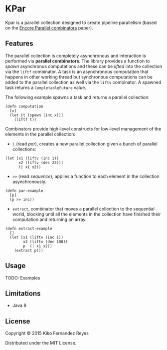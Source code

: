 # KPar

Kpar is a parallel collection designed to create pipeline parallelism
(based on the [Encore Parallel combinators](http://link.springer.com/chapter/10.1007%2F978-3-319-18941-3_1)
paper).
 
## Features

The parallel collection is completely asynchronous and interaction is performed
via **parallel combinators**. The library provides a function to *spawn*
asynchronus computations and these can be *lifted* into the collection via
the `liftf` combinator. A task is an asynchronous computation that happens
in other working thread but synchronous computations can be added to the
parallel collection as well via the `liftv` combinator. A spawned task
returns a `CompletableFuture` value.

The following example spawns a task and returns a parallel collection:

```
(defn computation
  [x]
  (let [t (spawn (inc x))]
    (liftf t))
```

Combinators provide high-level constructs for low-level management of the
elements in the parallel collection:

- `|` (read *par*), creates a new parallel collection given a bunch
of parallel collections:

```
(let [x1 (liftv (inc 1))
      x2 (liftv (dec 23))]
      (| x1 x2))
```

- `>>` (read *sequence*), applies a function to each element in the
collection asynchronously.

```
(defn par-example
  [p]
  (p >> inc))
```

- `extract`, combinator that moves a parallel collection to the
sequential world, blocking until all the elements in the collection
have finished their computation and returning an array.

```
(defn extract-example
  []
  (let [x1 (liftv (inc 1))
        x2 (liftv (dec 100))
        p  (| x1 x2)]
    (extract p)))
```


## Usage

TODO: Examples

## Limitations

- Java 8

## License

Copyright © 2015 Kiko Fernandez Reyes

Distributed under the MIT License.
